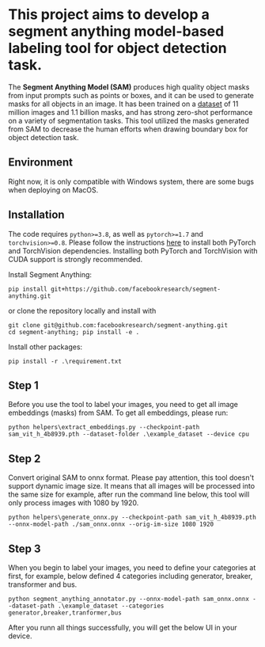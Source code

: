 # This project aims to develop a segment anything model-based labeling tool for object detection task.
The **Segment Anything Model (SAM)** produces high quality object masks from input prompts such as points or boxes, and it can be used to generate masks for all objects in an image. It has been trained on a [dataset](https://segment-anything.com/dataset/index.html) of 11 million images and 1.1 billion masks, and has strong zero-shot performance on a variety of segmentation tasks. This tool utilized the masks generated from SAM to decrease the human efforts when drawing boundary box for object detection task.

## Environment

Right now, it is only compatible with Windows system, there are some bugs when deploying on MacOS.

## Installation

The code requires `python>=3.8`, as well as `pytorch>=1.7` and `torchvision>=0.8`. Please follow the instructions [here](https://pytorch.org/get-started/locally/) to install both PyTorch and TorchVision dependencies. Installing both PyTorch and TorchVision with CUDA support is strongly recommended.

Install Segment Anything:

```
pip install git+https://github.com/facebookresearch/segment-anything.git
```

or clone the repository locally and install with

```
git clone git@github.com:facebookresearch/segment-anything.git
cd segment-anything; pip install -e .
```

Install other packages:

```
pip install -r .\requirement.txt
```


## Step 1

Before you use the tool to label your images, you need to get all image embeddings (masks) from SAM. To get all embeddings, please run:

```
python helpers\extract_embeddings.py --checkpoint-path sam_vit_h_4b8939.pth --dataset-folder .\example_dataset --device cpu
```


## Step 2

Convert original SAM to onnx format. Please pay attention, this tool doesn't support dynamic image size. It means that all images will be processed into the same size for example, after run the command line below, this tool will only process images with 1080 by 1920.

```
python helpers\generate_onnx.py --checkpoint-path sam_vit_h_4b8939.pth --onnx-model-path ./sam_onnx.onnx --orig-im-size 1080 1920
```

## Step 3

When you begin to label your images, you need to define your categories at first, for example, below defined 4 categories including generator, breaker, transformer and bus.

```
python segment_anything_annotator.py --onnx-model-path sam_onnx.onnx --dataset-path .\example_dataset --categories generator,breaker,tranformer,bus
```

After you runn all things successfully, you will get the below UI in your device.


